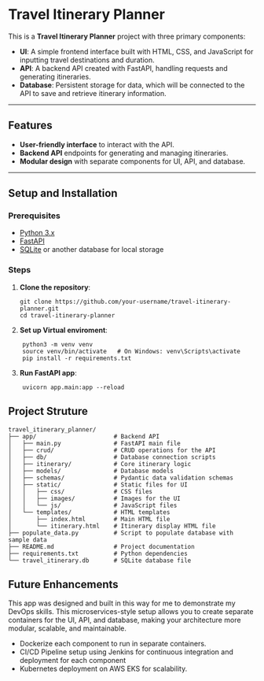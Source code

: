 # Travel Itinerary Planner

This is a **Travel Itinerary Planner** project with three primary components:
- **UI**: A simple frontend interface built with HTML, CSS, and JavaScript for inputting travel destinations and duration.
- **API**: A backend API created with FastAPI, handling requests and generating itineraries.
- **Database**: Persistent storage for data, which will be connected to the API to save and retrieve itinerary information.

---

## Features
- **User-friendly interface** to interact with the API.
- **Backend API** endpoints for generating and managing itineraries.
- **Modular design** with separate components for UI, API, and database.

---

## Setup and Installation

### Prerequisites
- [Python 3.x](https://www.python.org/downloads/)
- [FastAPI](https://fastapi.tiangolo.com/)
- [SQLite](https://www.sqlite.org/index.html) or another database for local storage

### Steps

1. **Clone the repository**:
   ```
   git clone https://github.com/your-username/travel-itinerary-planner.git
   cd travel-itinerary-planner
   ```

2. **Set up Virtual enviroment**:
```
    python3 -m venv venv
    source venv/bin/activate   # On Windows: venv\Scripts\activate
    pip install -r requirements.txt
```
3. **Run FastAPI app**:
```
    uvicorn app.main:app --reload
```
## Project Struture
```
travel_itinerary_planner/
├── app/                      # Backend API
│   ├── main.py               # FastAPI main file
│   ├── crud/                 # CRUD operations for the API
│   ├── db/                   # Database connection scripts
│   ├── itinerary/            # Core itinerary logic
│   ├── models/               # Database models
│   ├── schemas/              # Pydantic data validation schemas
│   ├── static/               # Static files for UI
│   │   ├── css/              # CSS files
│   │   ├── images/           # Images for the UI
│   │   └── js/               # JavaScript files
│   └── templates/            # HTML templates
│       ├── index.html        # Main HTML file
│       └── itinerary.html    # Itinerary display HTML file
├── populate_data.py          # Script to populate database with sample data
├── README.md                 # Project documentation
├── requirements.txt          # Python dependencies
└── travel_itinerary.db       # SQLite database file

```
## Future Enhancements

This app was designed and built in this way for me to demonstrate my DevOps skills. This microservices-style setup allows you to create separate containers for the UI, API, and database, making your architecture more modular, scalable, and maintainable.

- Dockerize each component to run in separate containers.
- CI/CD Pipeline setup using Jenkins for continuous integration and deployment for each component
- Kubernetes deployment on AWS EKS for scalability.
